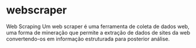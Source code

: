# webscraper
Web Scraping Um web scraper é uma ferramenta de coleta de dados web, uma forma de mineração que permite a extração de dados de sites da web convertendo-os em informação estruturada para posterior análise.
